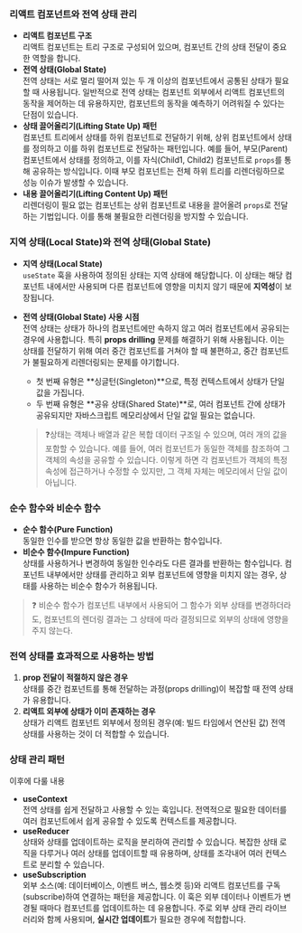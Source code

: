 ### 리액트 컴포넌트와 전역 상태 관리

- **리액트 컴포넌트 구조**  
   리액트 컴포넌트는 트리 구조로 구성되어 있으며, 컴포넌트 간의 상태 전달이 중요한 역할을 합니다.
- **전역 상태(Global State)**  
   전역 상태는 서로 멀리 떨어져 있는 두 개 이상의 컴포넌트에서 공통된 상태가 필요할 때 사용됩니다. 일반적으로 전역 상태는 컴포넌트 외부에서 리액트 컴포넌트의 동작을 제어하는 데 유용하지만, 컴포넌트의 동작을 예측하기 어려워질 수 있다는 단점이 있습니다.
- **상태 끌어올리기(Lifting State Up) 패턴**  
   컴포넌트 트리에서 상태를 하위 컴포넌트로 전달하기 위해, 상위 컴포넌트에서 상태를 정의하고 이를 하위 컴포넌트로 전달하는 패턴입니다. 예를 들어, 부모(Parent) 컴포넌트에서 상태를 정의하고, 이를 자식(Child1, Child2) 컴포넌트로 `props`를 통해 공유하는 방식입니다. 이때 부모 컴포넌트는 전체 하위 트리를 리렌더링하므로 성능 이슈가 발생할 수 있습니다.
- **내용 끌어올리기(Lifting Content Up) 패턴**  
   리렌더링이 필요 없는 컴포넌트는 상위 컴포넌트로 내용을 끌어올려 `props`로 전달하는 기법입니다. 이를 통해 불필요한 리렌더링을 방지할 수 있습니다.

### 지역 상태(Local State)와 전역 상태(Global State)

- **지역 상태(Local State)**  
   `useState` 훅을 사용하여 정의된 상태는 지역 상태에 해당합니다. 이 상태는 해당 컴포넌트 내에서만 사용되며 다른 컴포넌트에 영향을 미치지 않기 때문에 **지역성**이 보장됩니다.
- **전역 상태(Global State) 사용 시점**  
   전역 상태는 상태가 하나의 컴포넌트에만 속하지 않고 여러 컴포넌트에서 공유되는 경우에 사용합니다. 특히 **props drilling** 문제를 해결하기 위해 사용됩니다. 이는 상태를 전달하기 위해 여러 중간 컴포넌트를 거쳐야 할 때 불편하고, 중간 컴포넌트가 불필요하게 리렌더링되는 문제를 야기합니다.

  - 첫 번째 유형은 **싱글턴(Singleton)**으로, 특정 컨텍스트에서 상태가 단일 값을 가집니다.
  - 두 번째 유형은 **공유 상태(Shared State)**로, 여러 컴포넌트 간에 상태가 공유되지만 자바스크립트 메모리상에서 단일 값일 필요는 없습니다.

  > ❓상태는 객체나 배열과 같은 복합 데이터 구조일 수 있으며, 여러 개의 값을 포함할 수 있습니다. 예를 들어, 여러 컴포넌트가 동일한 객체를 참조하여 그 객체의 속성을 공유할 수 있습니다. 이렇게 하면 각 컴포넌트가 객체의 특정 속성에 접근하거나 수정할 수 있지만, 그 객체 자체는 메모리에서 단일 값이 아닙니다.

### 순수 함수와 비순수 함수

- **순수 함수(Pure Function)**  
   동일한 인수를 받으면 항상 동일한 값을 반환하는 함수입니다.
- **비순수 함수(Impure Function)**  
   상태를 사용하거나 변경하여 동일한 인수라도 다른 결과를 반환하는 함수입니다. 컴포넌트 내부에서만 상태를 관리하고 외부 컴포넌트에 영향을 미치지 않는 경우, 상태를 사용하는 비순수 함수가 허용됩니다.

> ❓ 비순수 함수가 컴포넌트 내부에서 사용되어 그 함수가 외부 상태를 변경하더라도, 컴포넌트의 렌더링 결과는 그 상태에 따라 결정되므로 외부의 상태에 영향을 주지 않는다.

### 전역 상태를 효과적으로 사용하는 방법

1. **prop 전달이 적절하지 않은 경우**  
   상태를 중간 컴포넌트를 통해 전달하는 과정(props drilling)이 복잡할 때 전역 상태가 유용합니다.
2. **리액트 외부에 상태가 이미 존재하는 경우**  
   상태가 리액트 컴포넌트 외부에서 정의된 경우(예: 빌드 타임에서 연산된 값) 전역 상태를 사용하는 것이 더 적합할 수 있습니다.

### 상태 관리 패턴

이후에 다룰 내용

- **useContext**  
   전역 상태를 쉽게 전달하고 사용할 수 있는 훅입니다. 전역적으로 필요한 데이터를 여러 컴포넌트에서 쉽게 공유할 수 있도록 컨텍스트를 제공합니다.
- **useReducer**  
   상태와 상태를 업데이트하는 로직을 분리하여 관리할 수 있습니다. 복잡한 상태 로직을 다루거나 여러 상태를 업데이트할 때 유용하며, 상태를 조각내어 여러 컨텍스트로 분리할 수 있습니다.
- **useSubscription**  
   외부 소스(예: 데이터베이스, 이벤트 버스, 웹소켓 등)와 리액트 컴포넌트를 구독(subscribe)하여 연결하는 패턴을 제공합니다. 이 훅은 외부 데이터나 이벤트가 변경될 때마다 컴포넌트를 업데이트하는 데 유용합니다. 주로 외부 상태 관리 라이브러리와 함께 사용되며, **실시간 업데이트**가 필요한 경우에 적합합니다.
